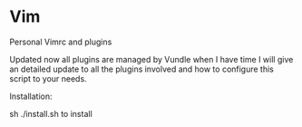 # Vim
Personal Vimrc and plugins


Updated now all plugins are managed by Vundle
when I have time I will give an detailed update to all the plugins involved and how to
configure this script to your needs.

Installation:

sh ./install.sh
to install 
